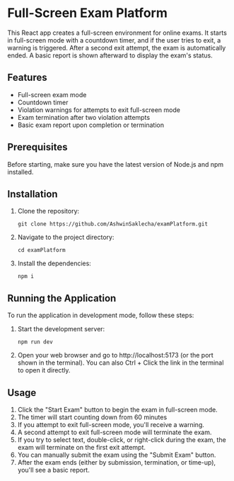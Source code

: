 # Full-Screen Exam Platform

This React app creates a full-screen environment for online exams. It starts in full-screen mode with a countdown timer, and if the user tries to exit, a warning is triggered. After a second exit attempt, the exam is automatically ended. A basic report is shown afterward to display the exam's status.

## Features

- Full-screen exam mode
- Countdown timer
- Violation warnings for attempts to exit full-screen mode
- Exam termination after two violation attempts
- Basic exam report upon completion or termination

## Prerequisites

Before starting, make sure you have the latest version of Node.js and npm installed.

## Installation

1. Clone the repository:
   ```
   git clone https://github.com/AshwinSaklecha/examPlatform.git
   ```

2. Navigate to the project directory:
   ```
   cd examPlatform
   ```

3. Install the dependencies:
   ```
   npm i
   ```

## Running the Application

To run the application in development mode, follow these steps:

1. Start the development server:
   ```
   npm run dev
   ```

2. Open your web browser and go to http://localhost:5173 (or the port shown in the terminal). You can also Ctrl + Click the link in the terminal to open it directly.

## Usage

1. Click the "Start Exam" button to begin the exam in full-screen mode.
2. The timer will start counting down from 60 minutes
3. If you attempt to exit full-screen mode, you'll receive a warning.
4. A second attempt to exit full-screen mode will terminate the exam.
5. If you try to select text, double-click, or right-click during the exam, the exam will terminate on the first exit attempt.
6. You can manually submit the exam using the "Submit Exam" button.
7. After the exam ends (either by submission, termination, or time-up), you'll see a basic report.

